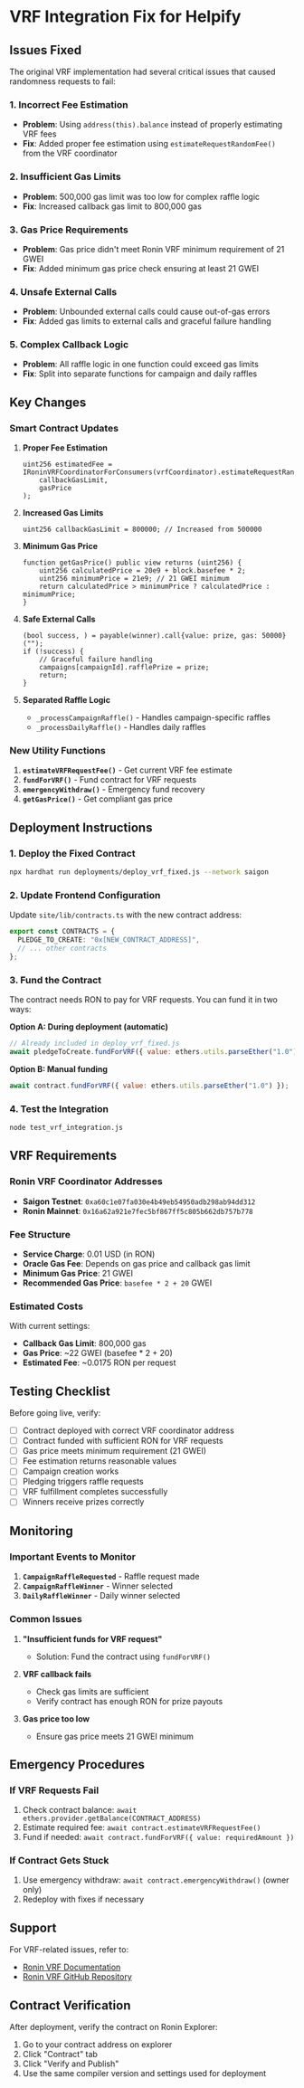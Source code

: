 # VRF Integration Fix for Helpify

## Issues Fixed

The original VRF implementation had several critical issues that caused randomness requests to fail:

### 1. **Incorrect Fee Estimation**
- **Problem**: Using `address(this).balance` instead of properly estimating VRF fees
- **Fix**: Added proper fee estimation using `estimateRequestRandomFee()` from the VRF coordinator

### 2. **Insufficient Gas Limits**
- **Problem**: 500,000 gas limit was too low for complex raffle logic
- **Fix**: Increased callback gas limit to 800,000 gas

### 3. **Gas Price Requirements**
- **Problem**: Gas price didn't meet Ronin VRF minimum requirement of 21 GWEI
- **Fix**: Added minimum gas price check ensuring at least 21 GWEI

### 4. **Unsafe External Calls**
- **Problem**: Unbounded external calls could cause out-of-gas errors
- **Fix**: Added gas limits to external calls and graceful failure handling

### 5. **Complex Callback Logic**
- **Problem**: All raffle logic in one function could exceed gas limits
- **Fix**: Split into separate functions for campaign and daily raffles

## Key Changes

### Smart Contract Updates

1. **Proper Fee Estimation**
   ```solidity
   uint256 estimatedFee = IRoninVRFCoordinatorForConsumers(vrfCoordinator).estimateRequestRandomFee(
       callbackGasLimit, 
       gasPrice
   );
   ```

2. **Increased Gas Limits**
   ```solidity
   uint256 callbackGasLimit = 800000; // Increased from 500000
   ```

3. **Minimum Gas Price**
   ```solidity
   function getGasPrice() public view returns (uint256) {
       uint256 calculatedPrice = 20e9 + block.basefee * 2;
       uint256 minimumPrice = 21e9; // 21 GWEI minimum
       return calculatedPrice > minimumPrice ? calculatedPrice : minimumPrice;
   }
   ```

4. **Safe External Calls**
   ```solidity
   (bool success, ) = payable(winner).call{value: prize, gas: 50000}("");
   if (!success) {
       // Graceful failure handling
       campaigns[campaignId].rafflePrize = prize;
       return;
   }
   ```

5. **Separated Raffle Logic**
   - `_processCampaignRaffle()` - Handles campaign-specific raffles
   - `_processDailyRaffle()` - Handles daily raffles

### New Utility Functions

1. **`estimateVRFRequestFee()`** - Get current VRF fee estimate
2. **`fundForVRF()`** - Fund contract for VRF requests
3. **`emergencyWithdraw()`** - Emergency fund recovery
4. **`getGasPrice()`** - Get compliant gas price

## Deployment Instructions

### 1. Deploy the Fixed Contract

```bash
npx hardhat run deployments/deploy_vrf_fixed.js --network saigon
```

### 2. Update Frontend Configuration

Update `site/lib/contracts.ts` with the new contract address:

```typescript
export const CONTRACTS = {
  PLEDGE_TO_CREATE: "0x[NEW_CONTRACT_ADDRESS]",
  // ... other contracts
};
```

### 3. Fund the Contract

The contract needs RON to pay for VRF requests. You can fund it in two ways:

**Option A: During deployment (automatic)**
```javascript
// Already included in deploy_vrf_fixed.js
await pledgeToCreate.fundForVRF({ value: ethers.utils.parseEther("1.0") });
```

**Option B: Manual funding**
```javascript
await contract.fundForVRF({ value: ethers.utils.parseEther("1.0") });
```

### 4. Test the Integration

```bash
node test_vrf_integration.js
```

## VRF Requirements

### Ronin VRF Coordinator Addresses

- **Saigon Testnet**: `0xa60c1e07fa030e4b49eb54950adb298ab94dd312`
- **Ronin Mainnet**: `0x16a62a921e7fec5bf867ff5c805b662db757b778`

### Fee Structure

- **Service Charge**: 0.01 USD (in RON)
- **Oracle Gas Fee**: Depends on gas price and callback gas limit
- **Minimum Gas Price**: 21 GWEI
- **Recommended Gas Price**: `basefee * 2 + 20` GWEI

### Estimated Costs

With current settings:
- **Callback Gas Limit**: 800,000 gas
- **Gas Price**: ~22 GWEI (basefee * 2 + 20)
- **Estimated Fee**: ~0.0175 RON per request

## Testing Checklist

Before going live, verify:

- [ ] Contract deployed with correct VRF coordinator address
- [ ] Contract funded with sufficient RON for VRF requests
- [ ] Gas price meets minimum requirement (21 GWEI)
- [ ] Fee estimation returns reasonable values
- [ ] Campaign creation works
- [ ] Pledging triggers raffle requests
- [ ] VRF fulfillment completes successfully
- [ ] Winners receive prizes correctly

## Monitoring

### Important Events to Monitor

1. **`CampaignRaffleRequested`** - Raffle request made
2. **`CampaignRaffleWinner`** - Winner selected
3. **`DailyRaffleWinner`** - Daily winner selected

### Common Issues

1. **"Insufficient funds for VRF request"**
   - Solution: Fund the contract using `fundForVRF()`

2. **VRF callback fails**
   - Check gas limits are sufficient
   - Verify contract has enough RON for prize payouts

3. **Gas price too low**
   - Ensure gas price meets 21 GWEI minimum

## Emergency Procedures

### If VRF Requests Fail

1. Check contract balance: `await ethers.provider.getBalance(CONTRACT_ADDRESS)`
2. Estimate required fee: `await contract.estimateVRFRequestFee()`
3. Fund if needed: `await contract.fundForVRF({ value: requiredAmount })`

### If Contract Gets Stuck

1. Use emergency withdraw: `await contract.emergencyWithdraw()` (owner only)
2. Redeploy with fixes if necessary

## Support

For VRF-related issues, refer to:
- [Ronin VRF Documentation](https://docs.roninchain.com/developers/tools/vrf)
- [Ronin VRF GitHub Repository](https://github.com/ronin-chain/ronin-random-beacon)

## Contract Verification

After deployment, verify the contract on Ronin Explorer:
1. Go to your contract address on explorer
2. Click "Contract" tab
3. Click "Verify and Publish"
4. Use the same compiler version and settings used for deployment 